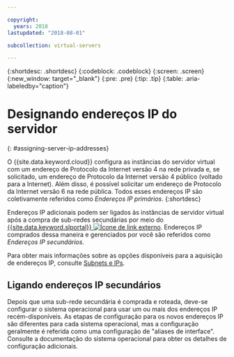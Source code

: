 ```yaml
---

copyright:
  years: 2018
lastupdated: "2018-08-01"

subcollection: virtual-servers

---
```


{:shortdesc: .shortdesc}
{:codeblock: .codeblock}
{:screen: .screen}
{:new_window: target="_blank"}
{:pre: .pre}
{:tip: .tip}
{:table: .aria-labeledby="caption"}

# Designando endereços IP do servidor
{: #assigning-server-ip-addresses}

O {{site.data.keyword.cloud}} configura as instâncias do servidor virtual com um endereço de Protocolo da Internet versão 4 na rede privada e, se solicitado, um endereço de Protocolo da Internet versão 4 público (voltado para a Internet). Além disso, é possível solicitar um endereço de Protocolo da Internet versão 6 na rede pública. Todos esses endereços IP são coletivamente referidos como _Endereços IP primários_.
{:shortdesc}

Endereços IP adicionais podem ser ligados às instâncias de servidor virtual após a compra de sub-redes secundárias por meio do [{{site.data.keyword.slportal}} ![Ícone de link externo](../icons/launch-glyph.svg "Ícone de link externo")](https://control.softlayer.com). Endereços IP comprados dessa maneira e gerenciados por você são referidos como _Endereços IP secundários_.

Para obter mais informações sobre as opções disponíveis para a aquisição de endereços IP, consulte [Subnets e IPs](/docs/infrastructure/subnets?topic=subnets-getting-started-with-subnets-and-ips#getting-started-with-subnets-and-ips).

## Ligando endereços IP secundários

Depois que uma sub-rede secundária é comprada e roteada, deve-se configurar o sistema operacional para usar um ou mais dos endereços IP recém-disponíveis. As etapas de configuração para os novos endereços IP são diferentes para cada sistema operacional, mas a configuração geralmente é referida como uma configuração de "aliases de interface". Consulte a documentação do sistema operacional para obter os detalhes de configuração adicionais.
